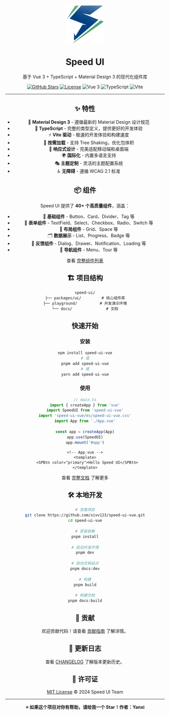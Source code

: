 <div align="center">
  <img src="https://raw.githubusercontent.com/xivv123/speed-ui-vue/master/docs/public/logos/logo.png" alt="Speed UI Logo" width="120" height="120">

# Speed UI

<p align="center">
    基于 Vue 3 + TypeScript + Material Design 3 的现代化组件库
  </p>

<p align="center">
    <a href="https://github.com/xivv123/speed-ui-vue"><img src="https://img.shields.io/github/stars/xivv123/speed-ui-vue?style=flat-square&logo=github" alt="GitHub Stars"></a>
    <a href="https://github.com/xivv123/speed-ui-vue/blob/master/LICENSE"><img src="https://img.shields.io/badge/License-MIT-green?style=flat-square" alt="License"></a>
    <img src="https://img.shields.io/badge/Vue-3.x-brightgreen?style=flat-square&logo=vue.js" alt="Vue 3">
    <img src="https://img.shields.io/badge/TypeScript-5.x-blue?style=flat-square&logo=typescript" alt="TypeScript">
    <img src="https://img.shields.io/badge/Vite-6.x-646CFF?style=flat-square&logo=vite" alt="Vite">
  </p>

---

## ✨ 特性

- 🎨 **Material Design 3** - 遵循最新的 Material Design 设计规范
- 💪 **TypeScript** - 完整的类型定义，提供更好的开发体验
- ⚡ **Vite 驱动** - 极速的开发体验和构建速度
- 🎯 **按需加载** - 支持 Tree Shaking，优化包体积
- 📱 **响应式设计** - 完美适配移动端和桌面端
- 🌍 **国际化** - 内置多语言支持
- 🎭 **主题定制** - 灵活的主题配置系统
- ♿ **无障碍** - 遵循 WCAG 2.1 标准

## 📦 组件

Speed UI 提供了 **40+ 个高质量组件**，涵盖：

- 🔘 **基础组件** - Button、Card、Divider、Tag 等
- 📝 **表单组件** - TextField、Select、Checkbox、Radio、Switch 等
- 📐 **布局组件** - Grid、Space 等
- 🗂️ **数据展示** - List、Progress、Badge 等
- 💬 **反馈组件** - Dialog、Drawer、Notification、Loading 等
- 🧭 **导航组件** - Menu、Tour 等

查看 [完整组件列表](https://xivv123.github.io/speed-ui-vue/components/)

## 🏗️ 项目结构

```
speed-ui/
├── packages/ui/         # 核心组件库
├── playground/          # 开发演示环境
└── docs/               # 文档
```

## 快速开始

### 安装

```bash
npm install speed-ui-vue
# 或
pnpm add speed-ui-vue
# 或
yarn add speed-ui-vue
```

### 使用

```typescript
// main.ts
import { createApp } from 'vue'
import SpeedUI from 'speed-ui-vue'
import 'speed-ui-vue/es/speed-ui-vue.css'
import App from './App.vue'

const app = createApp(App)
app.use(SpeedUI)
app.mount('#app')
```

```vue
<!-- App.vue -->
<template>
  <SPBtn color="primary">Hello Speed UI</SPBtn>
</template>
```

查看 [完整文档](https://xivv123.github.io/speed-ui-vue/guide/installation) 了解更多

## 🛠️ 本地开发

```bash
# 克隆项目
git clone https://github.com/xivv123/speed-ui-vue.git
cd speed-ui-vue

# 安装依赖
pnpm install

# 启动开发环境
pnpm dev

# 启动文档站点
pnpm docs:dev

# 构建
pnpm build

# 构建文档
pnpm docs:build
```

## 🤝 贡献

欢迎贡献代码！请查看 [贡献指南](./CONTRIBUTING.md) 了解详情。

## 📝 更新日志

查看 [CHANGELOG](./packages/ui/CHANGELOG.md) 了解版本更新历史。

## 📄 许可证

[MIT License](./LICENSE) © 2024 Speed UI Team

---

<div align="center">
  <p>
    <strong>⭐ 如果这个项目对你有帮助，请给我一个 Star！作者：Yanxi</strong>
  </p>
